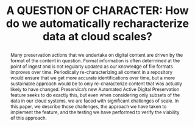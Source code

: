 ---
abstract: Many preservation actions that we undertake on digital content are driven
  by the format of the content in question. Format information is often determined
  at the point of ingest and is not regularly updated as our knowledge of file formats
  improves over time. Periodically re-characterizing all content in a repository would
  ensure that we get more accurate identifications over time, but a more sustainable
  approach would be to only re-characterize content that was actually likely to have
  changed. Preservica’s new Automated Active Digital Preservation feature seeks to
  do exactly this, but even when considering only subsets of the data in our cloud
  systems, we are faced with significant challenges of scale. In this paper, we describe
  those challenges, the approach we have taken to implement the feature, and the testing
  we have performed to verify the viability of this approach.
creators:
- Jack O’Sullivan
- David Clipsham
- Divyesh Soni
- Richard Smith
- Jonathan Tilbury
date: null
document_url: https://www.ideals.illinois.edu/items/128291/bitstreams/428947/data.pdf
grand_parent: iPRES
institutions: []
keywords:
- scalability
- automation
- characterization
- preservation actions
landing_page_url: https://hdl.handle.net/2142/121087
language: eng
layout: publication
license: CC-BY 4.0 International
notes_url: null
parent: iPRES 2023
publication_type: paper
size: null
slides_url: https://hdl.handle.net/2142/121665
source_name: iPRES
stream_url: null
title: 'A QUESTION OF CHARACTER: How do we automatically recharacterize data at cloud
  scales?'
year: 2023
---